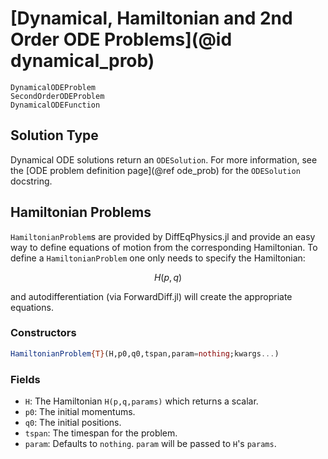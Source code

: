 # [Dynamical, Hamiltonian and 2nd Order ODE Problems](@id dynamical_prob)

```@docs
DynamicalODEProblem
SecondOrderODEProblem
DynamicalODEFunction
```

## Solution Type

Dynamical ODE solutions return an `ODESolution`. For more information, see the
[ODE problem definition page](@ref ode_prob) for the `ODESolution` docstring.

## Hamiltonian Problems

`HamiltonianProblem`s are provided by DiffEqPhysics.jl and provide an easy way
to define equations of motion from the corresponding Hamiltonian. To define a
`HamiltonianProblem` one only needs to specify the Hamiltonian:

```math
H(p,q)
```

and autodifferentiation (via ForwardDiff.jl) will create the appropriate
equations.

### Constructors

```julia
HamiltonianProblem{T}(H,p0,q0,tspan,param=nothing;kwargs...)
```

### Fields

* `H`: The Hamiltonian `H(p,q,params)` which returns a scalar.
* `p0`: The initial momentums.
* `q0`: The initial positions.
* `tspan`: The timespan for the problem.
* `param`: Defaults to `nothing`. `param` will be passed to `H`'s `params`. 
